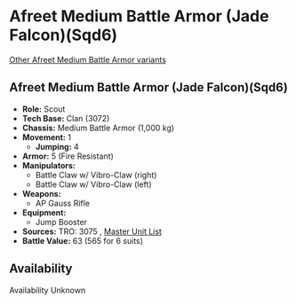 # Afreet Medium Battle Armor (Jade Falcon)(Sqd6) 

[Other Afreet Medium Battle Armor variants](../afreet_medium_battle_armor.md) 

## Afreet Medium Battle Armor (Jade Falcon)(Sqd6) 

- **Role:** Scout 
- **Tech Base:** Clan (3072) 
- **Chassis:** Medium Battle Armor (1,000 kg) 
- **Movement:** 1 
  - **Jumping:** 4 
- **Armor:** 5 (Fire Resistant) 
- **Manipulators:** 
  - Battle Claw w/ Vibro-Claw (right) 
  - Battle Claw w/ Vibro-Claw (left) 
- **Weapons:** 
  - AP Gauss Rifle 
- **Equipment:** 
  - Jump Booster 
- **Sources:** TRO: 3075 , [Master Unit List](http://masterunitlist.info/Unit/Details/8967) 
- **Battle Value:** 63 (565 for 6 suits) 

## Availability 

Availability Unknown 

